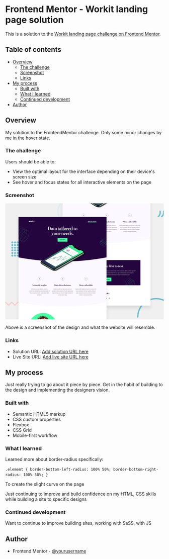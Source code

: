 # Frontend Mentor - Workit landing page solution

This is a solution to the [Workit landing page challenge on Frontend Mentor](https://www.frontendmentor.io/challenges/workit-landing-page-2fYnyle5lu).

## Table of contents

- [Overview](#overview)
  - [The challenge](#the-challenge)
  - [Screenshot](#screenshot)
  - [Links](#links)
- [My process](#my-process)
  - [Built with](#built-with)
  - [What I learned](#what-i-learned)
  - [Continued development](#continued-development)
- [Author](#author)

## Overview

My solution to the FrontendMentor challenge. Only some minor changes by me in the hover state.

### The challenge

Users should be able to:

- View the optimal layout for the interface depending on their device's screen size
- See hover and focus states for all interactive elements on the page

### Screenshot

![](./preview.jpg)

Above is a screenshot of the design and what the website will resemble.

### Links

- Solution URL: [Add solution URL here](https://your-solution-url.com)
- Live Site URL: [Add live site URL here](https://your-live-site-url.com)

## My process

Just really trying to go about it piece by piece. Get in the habit of building to the design and implementing the designers vision.

### Built with

- Semantic HTML5 markup
- CSS custom properties
- Flexbox
- CSS Grid
- Mobile-first workflow

### What I learned

Learned more about border-radius specifically:

`.element {
  border-bottom-left-radius: 100% 50%;
  border-bottom-right-radius: 100% 50%;
  }`

To create the slight curve on the page

Just continuing to improve and build confidence on my HTML, CSS skills while building a site to specific designs

### Continued development

Want to continue to improve building sites, working with SaSS, with JS

## Author

- Frontend Mentor - [@yourusername](https://www.frontendmentor.io/profile/yourusername)
